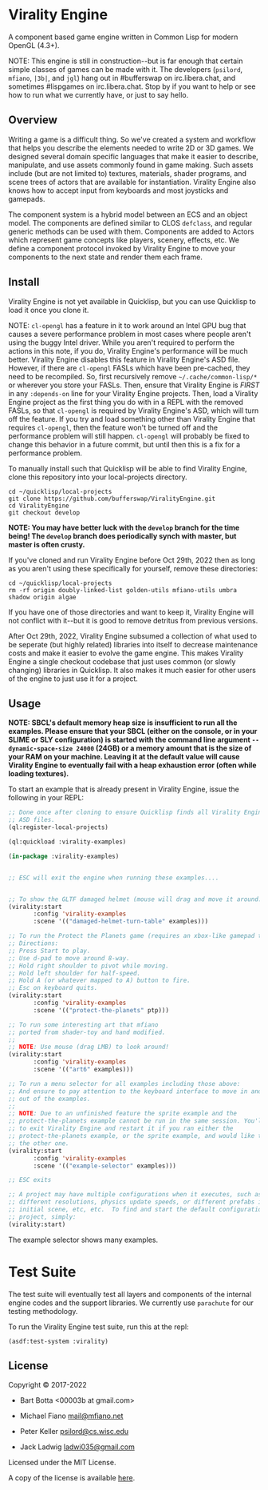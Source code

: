 # Virality Engine


A component based game engine written in Common Lisp for modern OpenGL (4.3+).

NOTE: This engine is still in construction--but is far enough that certain
simple classes of games can be made with it.  The developers (`psilord`,
`mfiano`, `|3b|`, and `jgl`) hang out in #bufferswap on irc.libera.chat, and
sometimes #lispgames on irc.libera.chat. Stop by if you want to help or see how
to run what we currently have, or just to say hello.

## Overview

Writing a game is a difficult thing. So we've created a system and workflow
that helps you describe the elements needed to write 2D or 3D games. We
designed several domain specific languages that make it easier to describe,
manipulate, and use assets commonly found in game making. Such assets include
(but are not limited to) textures, materials, shader programs, and scene trees
of actors that are available for instantiation. Virality Engine also knows how
to accept input from keyboards and most joysticks and gamepads.

The component system is a hybrid model between an ECS and an object model. The
components are defined similar to CLOS `defclass`, and regular generic methods
can be used with them. Components are added to Actors which represent game
concepts like players, scenery, effects, etc. We define a component protocol
invoked by Virality Engine to move your components to the next state and render
them each frame.

## Install

Virality Engine is not yet available in Quicklisp, but you can use Quicklisp to
load it once you clone it.

NOTE: `cl-opengl` has a feature in it to work around an Intel GPU bug that
causes a severe performance problem in most cases where people aren't using the
buggy Intel driver. While you aren't required to perform the actions in this
note, if you do, Virality Engine's performance will be much better. Virality
Engine disables this feature in Virality Engine's ASD file.  However, if there
are `cl-opengl` FASLs which have been pre-cached, they need to be
recompiled. So, first recursively remove `~/.cache/common-lisp/*` or wherever
you store your FASLs.  Then, ensure that Virality Engine is _FIRST_ in any
`:depends-on` line for your Virality Engine projects. Then, load a Virality Engine project as
the first thing you do with in a REPL with the removed FASLs, so that
`cl-opengl` is required by Virality Engine's ASD, which will turn off the feature. If
you try and load something other than Virality Engine that requires `cl-opengl`, then
the feature won't be turned off and the performance problem will still
happen. `cl-opengl` will probably be fixed to change this behavior in a future
commit, but until then this is a fix for a performance problem.

To manually install such that Quicklisp will be able to find
Virality Engine, clone this repository into your local-projects directory.

```
cd ~/quicklisp/local-projects
git clone https://github.com/bufferswap/ViralityEngine.git
cd ViralityEngine
git checkout develop
```

**NOTE: You may have better luck with the `develop` branch for the time being!
The `develop` branch does periodically synch with master, but master is often
crusty.**

If you've cloned and run Virality Engine before Oct 29th, 2022 then as long as
you aren't using these specifically for yourself, remove these directories:

```
cd ~/quicklisp/local-projects
rm -rf origin doubly-linked-list golden-utils mfiano-utils umbra shadow origin algae
```

If you have one of those directories and want to keep it, Virality Engine will
not conflict with it--but it is good to remove detritus from previous versions.

After Oct 29th, 2022, Virality Engine subsumed a collection of what used to be
seperate (but highly related) libraries into itself to decrease maintenance
costs and make it easier to evolve the game engine. This makes Virality Engine
a single checkout codebase that just uses common (or slowly changing) libraries
in Quicklisp. It also makes it much easier for other users of the engine to
just use it for a project.

## Usage

**NOTE: SBCL's default memory heap size is insufficient to run all the
examples. Please ensure that your SBCL (either on the console, or in your SLIME
or SLY configuration) is started with the command line argument
`--dynamic-space-size 24000` (24GB) or a memory amount that is the size of your
RAM on your machine. Leaving it at the default value will cause Virality Engine
to eventually fail with a heap exhaustion error (often while loading
textures).**

To start an example that is already present in Virality Engine, issue the
following in your REPL:

```lisp
;; Done once after cloning to ensure Quicklisp finds all Virality Engine
;; ASD files.
(ql:register-local-projects)

(ql:quickload :virality-examples)

(in-package :virality-examples)


;; ESC will exit the engine when running these examples....


;; To show the GLTF damaged helmet (mouse will drag and move it around.)
(virality:start
       :config 'virality-examples
       :scene '(("damaged-helmet-turn-table" examples)))

;; To run the Protect the Planets game (requires an xbox-like gamepad to play)
;; Directions:
;; Press Start to play.
;; Use d-pad to move around 8-way.
;; Hold right shoulder to pivot while moving.
;; Hold left shoulder for half-speed.
;; Hold A (or whatever mapped to A) button to fire.
;; Esc on keyboard quits.
(virality:start
       :config 'virality-examples
       :scene '(("protect-the-planets" ptp)))

;; To run some interesting art that mfiano
;; ported from shader-toy and hand modified.
;;
;; NOTE: Use mouse (drag LMB) to look around!
(virality:start
       :config 'virality-examples
       :scene '(("art6" examples)))

;; To run a menu selector for all examples including those above:
;; And ensure to pay attention to the keyboard interface to move in and
;; out of the examples.
;;
;; NOTE: Due to an unfinished feature the sprite example and the
;; protect-the-planets example cannot be run in the same session. You'll have
;; to exit Virality Engine and restart it if you ran either the
;; protect-the-planets example, or the sprite example, and would like to run
;; the other one.
(virality:start
       :config 'virality-examples
       :scene '(("example-selector" examples)))

;; ESC exits

;; A project may have multiple configurations when it executes, such as
;; different resolutions, physics update speeds, or different prefabs in the
;; initial scene, etc, etc.  To find and start the default configuration for a
;; project, simply:
(virality:start)

```

The example selector shows many examples.

# Test Suite

The test suite will eventually test all layers and components of the internal
engine codes and the support libraries. We currently use `parachute` for our
testing methodology.

To run the Virality Engine test suite, run this at the repl:
```
(asdf:test-system :virality)
```


## License

Copyright © 2017-2022

* Bart Botta <00003b at gmail.com>

* Michael Fiano <mail@mfiano.net>

* Peter Keller <psilord@cs.wisc.edu>

* Jack Ladwig <ladwi035@gmail.com>

Licensed under the MIT License.

A copy of the license is available [here](LICENSE).
